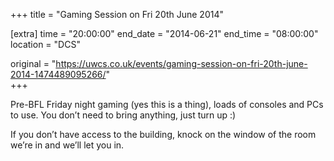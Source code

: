 +++
title = "Gaming Session on Fri 20th June 2014"

[extra]
time = "20:00:00"
end_date = "2014-06-21"
end_time = "08:00:00"
location = "DCS"

original = "https://uwcs.co.uk/events/gaming-session-on-fri-20th-june-2014-1474489095266/"    
+++

Pre-BFL Friday night gaming (yes this is a thing), loads of consoles and PCs to use. You don’t need to bring anything, just turn up :)

If you don’t have access to the building, knock on the window of the room we’re in and we’ll let you in.

